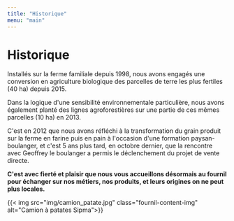 ```yaml
---
title: "Historique"
menu: "main"
---
```


# Historique

Installés sur la ferme familiale depuis 1998, nous avons engagés une
conversion en agriculture biologique des parcelles de terre les plus
fertiles (40 ha) depuis 2015.

Dans la logique d'une sensibilité environnementale particulière, nous
avons également planté des lignes agroforestières sur une partie de ces
mêmes parcelles (10 ha) en 2013.

C'est en 2012 que nous avons réfléchi à la transformation du grain
produit sur la ferme en farine puis en pain à l'occasion d'une formation
paysan-boulanger, et c'est 5 ans plus tard, en octobre dernier, que la
rencontre avec Geoffrey le boulanger a permis le déclenchement du projet
de vente directe.

**C'est avec fierté et plaisir que nous vous accueillons désormais au
fournil pour échanger sur nos métiers, nos produits, et leurs origines
on ne peut plus locales.**

{{< img src="img/camion_patate.jpg" class="fournil-content-img" alt="Camion à patates Sipma">}}
